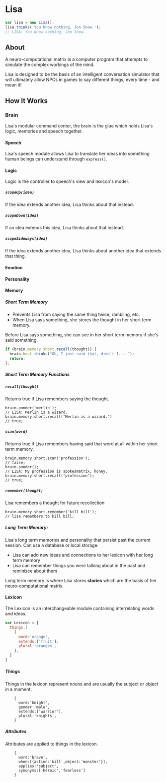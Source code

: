Lisa
====
```javascript
var lisa = new Lisa();
lisa.thinks('You know nothing, Jon Snow.');
// LISA: You know nothing, Jon Snow.
```

About
--------------------------
A neuro-computational matrix is a computer program that attempts to simulate the complex workings of the mind.</p>

Lisa is designed to be the basis of an intelligent conversation simulator that will ultimately allow NPCs in games to say different things, every time - and mean it!

How It Works
------------
### Brain
Lisa's modular command center, the brain is the glue which holds Lisa's logic, memories and speech together.

#### Speech
Lisa's speech module allows Lisa to translate her ideas into something human beings can understand through `express()`.


#### Logic
Logic is the controller to speech's view and lexicon's model.  


##### `scopeUp(idea)`

If the idea extends another idea, Lisa thinks about that instead.


##### `scopeDown(idea)`

If an idea extends this idea, Lisa thinks about that instead.


##### `scopeSideways(idea)`

If the idea extends another idea, Lisa thinks about another idea that extends that thing.


#### Emotion
#### Personality    

#### Memory    
##### Short Term Memory

- Prevents Lisa from saying the same thing twice, rambling, etc.
- When Lisa says something, she stores the thought in her short term memory.

Before Lisa says something, she can see in her short term memory if she's said something.

```javascript
if (brain.memory.short.recall(thought)) {
  brain.host.thinks("Oh, I just said that, didn't I... ");
  return;
};
```

##### Short Term Memory Functions
##### `recall(thought)` 
Returns true if Lisa remembers saying the thought.

    brain.ponder('merlin');
    // LISA: Merlin is a wizard.
    brain.memory.short.recall('Merlin is a wizard.')
    // true;

##### `scan(word)` 
Returns true if Lisa remembers having said that word at all within her short term memory.

    brain.memory.short.scan('profession');
    // false;
    brain.ponder();
    // LISA: My profession is spokesmatrix, honey.
    brain.memory.short.recall('profession');
    // true;

##### `remember(thought)` 
Lisa remembers a thought for future recollection

    brain.memory.short.remember('kill bill');
    // lisa remembers to kill bill;

##### Long Term Memory:
Lisa's long term memories and personality that persist past the current session. Can use a database or local storage.

+ Lisa can add new ideas and connections to her lexicon with her long term memory
+ Lisa can remember things you were talking about in the past and reminisce about them

Long term memory is where Lisa stores **stories** which are the basis of her neuro-computational matrix.

#### Lexicon
The Lexicon is an interchangeable module containing interrelating words and ideas. 

```javascript
var Lexicon = {
  things:[
    {
      word:'orange',
      extends:['fruit'],
      plural:'oranges',
    },
  ]
}
```

##### Things
Things in the lexicon represent nouns and are usually the subject or object in a moment.

```
    {
      word:'knight',
      gender:'male',
      extends:['warrior'],
      plural:'knights',
    }
```

##### Attributes
Attributes are applied to things in the lexicon.

```
    {
      word:'brave',
      when:[{action:'kill',object:'monster'}],
      applies:'subject',
      synonyms:['heroic','fearless']
    }
```
